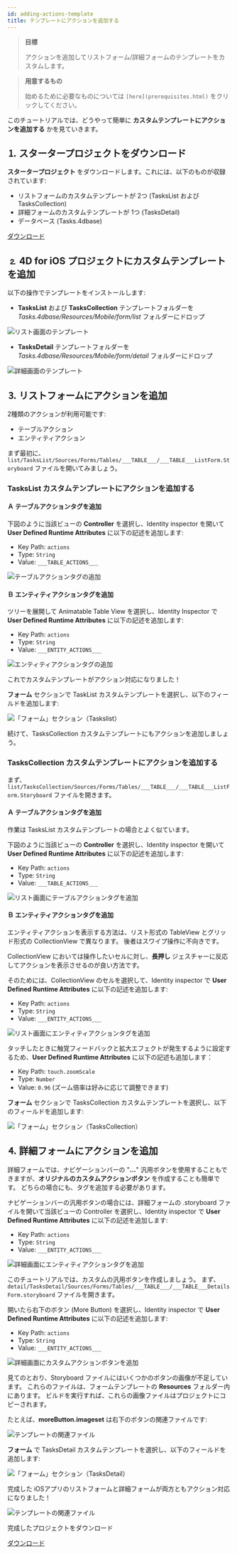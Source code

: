 ```yaml
---
id: adding-actions-template
title: テンプレートにアクションを追加する
---
```


> **目標**
> 
> アクションを追加してリストフォーム/詳細フォームのテンプレートをカスタムします。

> **用意するもの**
> 
> 始めるために必要なものについては `[here](prerequisites.html)` をクリックしてください。

このチュートリアルでは、どうやって簡単に **カスタムテンプレートにアクションを追加する** かを見ていきます。

## ⒈ スタータープロジェクトをダウンロード

**スタータープロジェクト** をダウンロードします。これには、以下のものが収録されています:

* リストフォームのカスタムテンプレートが 2つ (TasksList および TasksCollection)
* 詳細フォームのカスタムテンプレートが 1つ (TasksDetail)
* データベース (Tasks.4dbase)

<div className="center-button">
<a class="button button--primary"
href="https://github.com/4d-go-mobile/tutorial-AddingActionToTemplates/archive/1dc5aecfbea62a9999d571cb1a956f1ef6983111.zip">ダウンロード</a>
</div>

## ⒉ 4D for iOS プロジェクトにカスタムテンプレートを追加

以下の操作でテンプレートをインストールします:

* **TasksList** および **TasksCollection** テンプレートフォルダーを *Tasks.4dbase/Resources/Mobile/form/list* フォルダーにドロップ

![リスト画面のテンプレート](img/Listform-templates.png)

* **TasksDetail** テンプレートフォルダーを *Tasks.4dbase/Resources/Mobile/form/detail* フォルダーにドロップ

![詳細画面のテンプレート](img/Detailform-template.png)

## ⒊ リストフォームにアクションを追加

2種類のアクションが利用可能です:
* テーブルアクション
* エンティティアクション

まず最初に、`list/TasksList/Sources/Forms/Tables/___TABLE___/___TABLE___ListForm.Storyboard` ファイルを開いてみましょう。

### TasksList カスタムテンプレートにアクションを追加する

#### Ａ テーブルアクションタグを追加

下図のように当該ビューの **Controller** を選択し、Identity inspector を開いて **User Defined Runtime Attributes** に以下の記述を追加します:

* Key Path: `actions`
* Type: `String`
* Value: `___TABLE_ACTIONS___`

![テーブルアクションタグの追加](img/Add-table-tag-taskslist.png)


#### Ｂ エンティティアクションタグを追加

ツリーを展開して Animatable Table View を選択し、Identity Inspector で **User Defined Runtime Attributes** に以下の記述を追加します:

* Key Path: `actions`
* Type: `String`
* Value: `___ENTITY_ACTIONS___`

![エンティティアクションタグの追加](img/Add-entity-tag-taskslist.png)

これでカスタムテンプレートがアクション対応になりました！

**フォーム** セクションで TaskList カスタムテンプレートを選択し、以下のフィールドを追加します:

![「フォーム」セクション（Taskslist）](img/listform-taskslist-forms-section.png)

続けて、TasksCollection カスタムテンプレートにもアクションを追加しましょう。

### TasksCollection カスタムテンプレートにアクションを追加する

まず、`list/TasksCollection/Sources/Forms/Tables/___TABLE___/___TABLE___ListForm.Storyboard` ファイルを開きます。

#### Ａ テーブルアクションタグを追加

作業は TasksList カスタムテンプレートの場合とよく似ています。

下図のように当該ビューの **Controller** を選択し、Identity inspector を開いて **User Defined Runtime Attributes** に以下の記述を追加します:

* Key Path: `actions`
* Type: `String`
* Value: `___TABLE_ACTIONS___`

![リスト画面にテーブルアクションタグを追加](img/Add-collection-table-tag-taskslist.png)

#### Ｂ エンティティアクションタグを追加

エンティティアクションを表示する方法は、リスト形式の TableView とグリッド形式の CollectionView で異なります。 後者はスワイプ操作に不向きです。

CollectionView においては操作したいセルに対し、**長押し** ジェスチャーに反応してアクションを表示させるのが良い方法です。

そのためには、CollectionView のセルを選択して、Identity inspector で **User Defined Runtime Attributes** に以下の記述を追加します:

* Key Path: `actions`
* Type: `String`
* Value: `___ENTITY_ACTIONS___`

![リスト画面にエンティティアクションタグを追加](img/Add-collection-entity-tag-taskslist.png)

タッチしたときに触覚フィードバックと拡大エフェクトが発生するように設定するため、**User Defined Runtime Attributes** に以下の記述も追加します：

* Key Path: `touch.zoomScale`
* Type: `Number`
* Value: `0.96` (ズーム倍率は好みに応じて調整できます)

**フォーム** セクションで TasksCollection カスタムテンプレートを選択し、以下のフィールドを追加します:

![「フォーム」セクション（TasksCollection）](img/listform-taskscollection-forms-section.png)


## ⒋ 詳細フォームにアクションを追加

詳細フォームでは、ナビゲーションバーの "**...**" 汎用ボタンを使用することもできますが、**オリジナルのカスタムアクションボタン** を作成することも簡単です。 どちらの場合にも、タグを追加する必要があります。

ナビゲーションバーの汎用ボタンの場合には、詳細フォームの .storyboard ファイルを開いて当該ビューの Controller を選択し、Identity inspector で **User Defined Runtime Attributes** に以下の記述を追加します:

* Key Path: `actions`
* Type: `String`
* Value: `___ENTITY_ACTIONS___`

![詳細画面にエンティティアクションタグを追加](img/Detail-form-action-navigationBar.png)

このチュートリアルでは、カスタムの汎用ボタンを作成しましょう。 まず、`detail/TasksDetail/Sources/Forms/Tables/___TABLE___/___TABLE___DetailsForm.storyboard` ファイルを開きます。

開いたら右下のボタン (More Button) を選択し、Identity inspector で **User Defined Runtime Attributes** に以下の記述を追加します:

* Key Path: `actions`
* Type: `String`
* Value: `___ENTITY_ACTIONS___`

![詳細画面にカスタムアクションボタンを追加](img/Detail-form-action-custom-action-Button.png)

見てのとおり、Storyboard ファイルにはいくつかのボタンの画像が不足しています。 これらのファイルは、フォームテンプレートの **Resources** フォルダー内にあります。 ビルドを実行すれば、これらの画像ファイルはプロジェクトにコピーされます。

たとえば、**moreButton.imageset** は右下のボタンの関連ファイルです:

![テンプレートの関連ファイル](img/Template-Ressources.png)

**フォーム** で TasksDetail カスタムテンプレートを選択し、以下のフィールドを追加します:

![「フォーム」セクション（TasksDetail）](img/detailform-forms-section.png)

完成した iOSアプリのリストフォームと詳細フォームが両方ともアクション対応になりました！

![テンプレートの関連ファイル](img/ListForm-entity-action-tableview.png)

完成したプロジェクトをダウンロード

<div className="center-button">
<a className="button button--primary"
href="https://github.com/4d-go-mobile/tutorial-AddingActionToTemplates/releases/latest/download/tutorial-AddingActionToTemplates.zip">ダウンロード</a>
</div>



